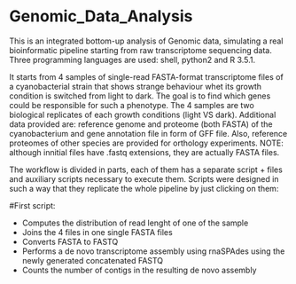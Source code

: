 # Genomic_Data_Analysis
This is an integrated bottom-up analysis of Genomic data, simulating a real bioinformatic pipeline starting from raw transcriptome sequencing data. Three programming languages are used: shell, python2 and R 3.5.1.

It starts from 4 samples of single-read FASTA-format transcriptome files of a cyanobacterial strain that shows strange behaviour whet its growth condition is switched from light to dark. The goal is to find which genes could be responsible for such a phenotype. The 4 samples are two biological replicates of each growth conditions (light VS dark). Additional data provided are: reference genome and proteome (both FASTA) of the cyanobacterium and gene annotation file in form of GFF file. Also, reference proteomes of other species are provided for orthology experiments. NOTE: although innitial files have .fastq extensions, they are actually FASTA files.

The workflow is divided in parts, each of them has a separate script + files and auxiliary scripts necessary to execute them. Scripts were designed in such a way that they replicate the whole pipeline by just clicking on them:

#First script:
- Computes the distribution of read lenght of one of the sample
- Joins the 4 files in one single FASTA files
- Converts FASTA to FASTQ
- Performs a de novo transcriptome assembly using rnaSPAdes using the newly generated concatenated FASTQ
- Counts the number of contigs in the resulting de novo assembly
